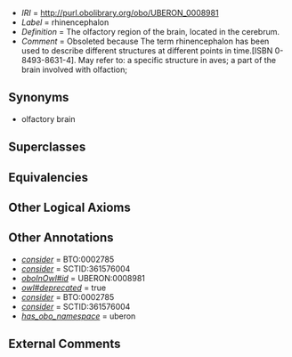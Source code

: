  * *IRI* = http://purl.obolibrary.org/obo/UBERON_0008981
 * *Label* = rhinencephalon
 * *Definition* = The olfactory region of the brain, located in the cerebrum.
 * *Comment* = Obsoleted because The term rhinencephalon has been used to describe different structures at different points in time.[ISBN 0-8493-8631-4]. May refer to: a specific structure in aves;  a part of the brain involved with olfaction;

## Synonyms

 * olfactory brain

## Superclasses


## Equivalencies


## Other Logical Axioms


## Other Annotations

 * *[consider](../../er/oboInOwl#consider.md)* = BTO:0002785
 * *[consider](../../er/oboInOwl#consider.md)* = SCTID:361576004
 * *[oboInOwl#id](../../id/oboInOwl#id.md)* = UBERON:0008981
 * *[owl#deprecated](../../ed/owl#deprecated.md)* = true
 * *[consider](../../er/oboInOwl#consider.md)* = BTO:0002785
 * *[consider](../../er/oboInOwl#consider.md)* = SCTID:361576004
 * *[has_obo_namespace](../../ce/oboInOwl#hasOBONamespace.md)* = uberon

## External Comments

